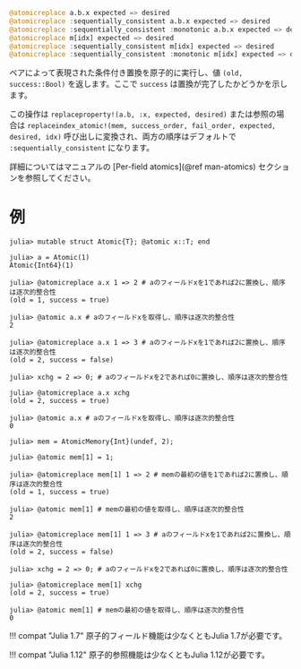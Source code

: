 ```julia
@atomicreplace a.b.x expected => desired
@atomicreplace :sequentially_consistent a.b.x expected => desired
@atomicreplace :sequentially_consistent :monotonic a.b.x expected => desired
@atomicreplace m[idx] expected => desired
@atomicreplace :sequentially_consistent m[idx] expected => desired
@atomicreplace :sequentially_consistent :monotonic m[idx] expected => desired
```

ペアによって表現された条件付き置換を原子的に実行し、値 `(old, success::Bool)` を返します。ここで `success` は置換が完了したかどうかを示します。

この操作は `replaceproperty!(a.b, :x, expected, desired)` または参照の場合は `replaceindex_atomic!(mem, success_order, fail_order, expected, desired, idx)` 呼び出しに変換され、両方の順序はデフォルトで `:sequentially_consistent` になります。

詳細についてはマニュアルの [Per-field atomics](@ref man-atomics) セクションを参照してください。

# 例

```jldoctest
julia> mutable struct Atomic{T}; @atomic x::T; end

julia> a = Atomic(1)
Atomic{Int64}(1)

julia> @atomicreplace a.x 1 => 2 # aのフィールドxを1であれば2に置換し、順序は逐次的整合性
(old = 1, success = true)

julia> @atomic a.x # aのフィールドxを取得し、順序は逐次的整合性
2

julia> @atomicreplace a.x 1 => 3 # aのフィールドxを1であれば2に置換し、順序は逐次的整合性
(old = 2, success = false)

julia> xchg = 2 => 0; # aのフィールドxを2であれば0に置換し、順序は逐次的整合性

julia> @atomicreplace a.x xchg
(old = 2, success = true)

julia> @atomic a.x # aのフィールドxを取得し、順序は逐次的整合性
0
```

```jldoctest
julia> mem = AtomicMemory{Int}(undef, 2);

julia> @atomic mem[1] = 1;

julia> @atomicreplace mem[1] 1 => 2 # memの最初の値を1であれば2に置換し、順序は逐次的整合性
(old = 1, success = true)

julia> @atomic mem[1] # memの最初の値を取得し、順序は逐次的整合性
2

julia> @atomicreplace mem[1] 1 => 3 # aのフィールドxを1であれば2に置換し、順序は逐次的整合性
(old = 2, success = false)

julia> xchg = 2 => 0; # aのフィールドxを2であれば0に置換し、順序は逐次的整合性

julia> @atomicreplace mem[1] xchg
(old = 2, success = true)

julia> @atomic mem[1] # memの最初の値を取得し、順序は逐次的整合性
0
```

!!! compat "Julia 1.7"
    原子的フィールド機能は少なくともJulia 1.7が必要です。


!!! compat "Julia 1.12"
    原子的参照機能は少なくともJulia 1.12が必要です。

